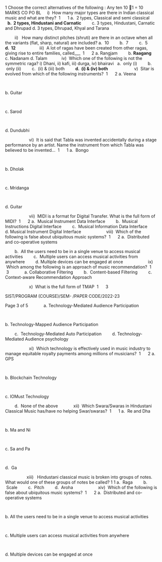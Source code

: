 1 Choose the correct alternatives of the following : Any ten 10 1 = 10
    MARKS CO PO BL
    
i)  How many major types are there in Indian classical music and what are they?  1      1
a.  2 types, Classical and semi classical        
**b.  2 types, Hindustani and Carnatic**        
c. 3 types, Hindustani, Carnatic and Dhrupad
d. 3 types, Dhrupad, Khyal and Tarana

       
ii) 
 How many distinct pitches (shruti) are there in an octave when all the variants
(flat, sharp, natural) are included?
a.  10        
b.  7        
c.  5        
**d.  12**        
         
 iii)  A lot of ragas have been created from other ragas, giving rise to entire families,
called___  1      2
a. Rangjam        
b. **Raagang**   
c. Nadanam
d. Talam
         
 iv)
 Which one of the following is not the symmetric raga? i) Dhani, ii) kafi, iii)
durga, iv) bhairavi  
a.  only (i)        
b.  only (ii)        
c.  (ii) &amp; (iii) both        
**d.  (i) &amp; (iv) both**        
           
 v)  Sitar is evolved from which of the following instruments?  1      2
a. Veena

       

b. Guitar

       

c. Sarod

       

d. Dundubhi

       
           
vi)
 It is said that Tabla was invented accidentally during a stage performance by an
artist. Name the instrument from which Tabla was believed to be invented…  1      1
a.  Bongo

       

b. Dholak

       

c. Mridanga

       

d. Guitar

       
           
vii)  MIDI is a format for Digital Transfer. What is the full form of MIDI?  1      2
a.  Musical Instrument Data Interface        
b.  Musical Instructions Digital Interface        
c.  Musical Information Data Interface        
d. Musical Instrument Digital Interface        
           
viii)  Which of the following is false about ubiquitous music systems?  1      2
a.  Distributed and co-operative systems

       
b.  All the users need to be in a single venue to access musical activities        
c.  Multiple users can access musical activities from anywhere        
d. Multiple devices can be engaged at once        
           
ix)  Which among the following is an approach of music recommendation?  1      3
           
a. Collaborative Filtering        
b.  Content-based Filtering        
c. Context-aware Recommendation Approach

       
           
x)  What is the full form of TMAP  1      3

SIST/PROGRAM (COURSE)/SEM- /PAPER CODE/2022-23

Page 3 of 5
           
a. Technology-Mediated Audience Participation

       

b. Technology-Mapped Audience Participation

       
c.  Technology-Mediated Auto Participation        
d. Technology-Mediated Audience psychology

       
           
xi)  Which technology is effectively used in music industry to manage equitable
royalty payments among millions of musicians?  1      2
a. GPS

       

b. Blockchain Technology

       

c. IOMust Technology

       
d.  None of the above        
   
xii)  Which Swara/Swaras in Hindustani Classical Music has/have no helping
Swar/swaras?  1      1
a.  Re and Dha

       

b. Ma and Ni

       

c. Sa and Pa

       

d.  Ga

       
         
xiii) 
 Hindustani classical music is broken into groups of notes. What would one of
these groups of notes be called? 1 1
a.  Raga        
b.  Scale        
c.  Pitch        
d.  Aroha        
           
xiv)  Which of the following is false about ubiquitous music systems?  1      2
a.  Distributed and co-operative systems

       

b. All the users need to be in a single venue to access musical activities

       

c. Multiple users can access musical activities from anywhere

       

d. Multiple devices can be engaged at once